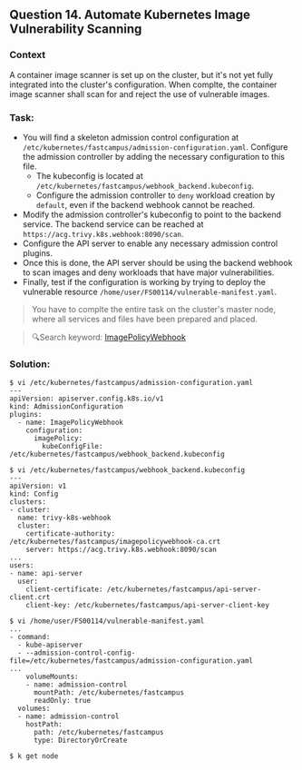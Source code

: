 ## Question 14. Automate Kubernetes Image Vulnerability Scanning
### Context
A container image scanner is set up on the cluster, but it's not yet fully integrated into the cluster's configuration. When complte, the container image scanner shall scan for and reject the use of vulnerable images.

### Task:
- You will find a skeleton admission control configuration at `/etc/kubernetes/fastcampus/admission-configuration.yaml`. Configure the admission controller by adding the necessary configuration to this file.
  + The kubeconfig is located at `/etc/kubernetes/fastcampus/webhook_backend.kubeconfig`.
  + Configure the admission controller to `deny` workload creation by `default`, even if the backend webhook cannot be reached.
- Modify the admission controller's kubeconfig to point to the backend service. The backend service can be reached at `https://acg.trivy.k8s.webhook:8090/scan`.
- Configure the API server to enable any necessary admission control plugins.
- Once this is done, the API server should be using the backend webhook to scan images and deny workloads that have major vulnerabilities.
- Finally, test if the configuration is working by trying to deploy the vulnerable resource `/home/user/FS00114/vulnerable-manifest.yaml`.

> You have to complte the entire task on the cluster's master node, where all services and files have been prepared and placed.

> 🔍Search keyword: [ImagePolicyWebhook](https://kubernetes.io/docs/reference/access-authn-authz/admission-controllers/#imagepolicywebhook)

### Solution:
```shell
$ vi /etc/kubernetes/fastcampus/admission-configuration.yaml
---
apiVersion: apiserver.config.k8s.io/v1
kind: AdmissionConfiguration
plugins:
  - name: ImagePolicyWebhook
    configuration:
      imagePolicy:
        kubeConfigFile: /etc/kubernetes/fastcampus/webhook_backend.kubeconfig

$ vi /etc/kubernetes/fastcampus/webhook_backend.kubeconfig
---
apiVersion: v1
kind: Config
clusters:
- cluster:
  name: trivy-k8s-webhook
  cluster:
    certificate-authority: /etc/kubernetes/fastcampus/imagepolicywebhook-ca.crt
    server: https://acg.trivy.k8s.webhook:8090/scan
...
users:
- name: api-server
  user:
    client-certificate: /etc/kubernetes/fastcampus/api-server-client.crt
    client-key: /etc/kubernetes/fastcampus/api-server-client-key

$ vi /home/user/FS00114/vulnerable-manifest.yaml
...
- command:
  - kube-apiserver
  - --admission-control-config-file=/etc/kubernetes/fastcampus/admission-configuration.yaml
...
    volumeMounts:
    - name: admission-control
      mountPath: /etc/kubernetes/fastcampus
      readOnly: true
  volumes:
  - name: admission-control
    hostPath:
      path: /etc/kubernetes/fastcampus
      type: DirectoryOrCreate

$ k get node
```